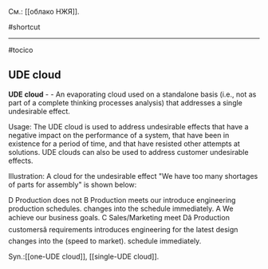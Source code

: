 См.: [[облако НЖЯ]].

#shortcut




<hr/>

#tocico

## UDE cloud

<b>UDE cloud</b> -  - An evaporating cloud used on a standalone basis (i.e., not as part of a complete thinking processes analysis) that addresses a single undesirable effect. 


Usage: The UDE cloud is used to address undesirable effects that have a negative impact on the performance of a system, that have been in existence for a period of time, and that have resisted other attempts at solutions.  UDE clouds can also be used to address customer undesirable effects. 

Illustration: A cloud for the undesirable effect "We have too many shortages of parts for assembly" is shown below: 

 
D Production does not 
B Production meets our 
introduce engineering 
production schedules.
changes into the 
schedule immediately.
A  We achieve 
our business 
goals.
C Sales/Marketing meet 
Dâ Production 
customersâ requirements 
introduces engineering 
for the latest design 
changes into the 
(speed to market).
schedule immediately.
 
 

Syn.:[[one-UDE cloud]], [[single-UDE cloud]].
 



